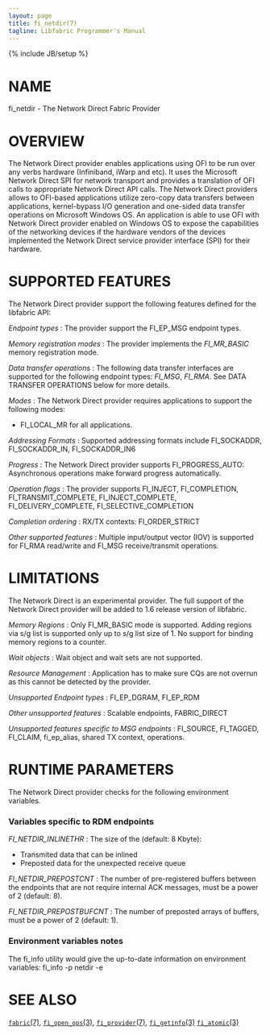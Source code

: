 ```yaml
---
layout: page
title: fi_netdir(7)
tagline: Libfabric Programmer's Manual
---
```

{% include JB/setup %}

# NAME

fi_netdir \- The Network Direct Fabric Provider

# OVERVIEW

The Network Direct provider enables applications using OFI to be run over
any verbs hardware (Infiniband, iWarp and etc). It uses the Microsoft Network
Direct SPI for network transport and provides a translation of OFI calls to
appropriate Network Direct API calls.
The Network Direct providers allows to OFI-based applications utilize
zero-copy data transfers between applications, kernel-bypass I/O generation and
one-sided data transfer operations on Microsoft Windows OS.
An application is able to use OFI with Network Direct provider enabled on
Windows OS to expose the capabilities of the networking devices if the hardware
vendors of the devices implemented the Network Direct service provider interface
(SPI) for their hardware.

# SUPPORTED FEATURES

The Network Direct provider support the following features defined for the
libfabric API:

*Endpoint types*
: The provider support the FI_EP_MSG endpoint types.

*Memory registration modes*
: The provider implements the *FI_MR_BASIC* memory registration mode.

*Data transfer operations*
: The following data transfer interfaces are supported for the following
  endpoint types: *FI_MSG*, *FI_RMA*.  See DATA TRANSFER OPERATIONS below
  for more details.

*Modes*
: The Network Direct provider requires applications to support
  the following modes:
  * FI_LOCAL_MR for all applications.

*Addressing Formats*
: Supported addressing formats include FI_SOCKADDR, FI_SOCKADDR_IN, FI_SOCKADDR_IN6

*Progress*
: The Network Direct provider supports FI_PROGRESS_AUTO: Asynchronous operations
  make forward progress automatically.

*Operation flags*
: The provider supports FI_INJECT, FI_COMPLETION, FI_TRANSMIT_COMPLETE,
  FI_INJECT_COMPLETE, FI_DELIVERY_COMPLETE, FI_SELECTIVE_COMPLETION

*Completion ordering*
: RX/TX contexts: FI_ORDER_STRICT

*Other supported features*
: Multiple input/output vector (IOV) is supported for FI_RMA read/write and
  FI_MSG receive/transmit operations.

# LIMITATIONS

The Network Direct is an experimental provider. The full support of the Network
Direct provider will be added to 1.6 release version of libfabric.

*Memory Regions*
: Only FI_MR_BASIC mode is supported. Adding regions via s/g list is
  supported only up to s/g list size of 1. No support for binding memory
  regions to a counter.

*Wait objects*
: Wait object and wait sets are not supported.

*Resource Management*
: Application has to make sure CQs are not overrun as this cannot be detected
  by the provider.

*Unsupported Endpoint types*
: FI_EP_DGRAM, FI_EP_RDM

*Other unsupported features*
: Scalable endpoints, FABRIC_DIRECT

*Unsupported features specific to MSG endpoints*
: FI_SOURCE, FI_TAGGED, FI_CLAIM, fi_ep_alias, shared TX context, operations.

# RUNTIME PARAMETERS

The Network Direct provider checks for the following environment variables.

### Variables specific to RDM endpoints

*FI_NETDIR_INLINETHR*
: The size of the (default: 8 Kbyte):
  * Transmited data that can be inlined
  * Preposted data for the unexpected receive queue

*FI_NETDIR_PREPOSTCNT*
: The number of pre-registered buffers between the endpoints that are not require
  internal ACK messages, must be a power of 2 (default: 8).

*FI_NETDIR_PREPOSTBUFCNT*
: The number of preposted arrays of buffers, must be a power of 2 (default: 1).

### Environment variables notes
The fi_info utility would give the up-to-date information on environment variables:
fi_info -p netdir -e

# SEE ALSO

[`fabric`(7)](fabric.7.html),
[`fi_open_ops`(3)](fi_open_ops.3.html),
[`fi_provider`(7)](fi_provider.7.html),
[`fi_getinfo`(3)](fi_getinfo.3.html)
[`fi_atomic`(3)](fi_atomic.3.html)
